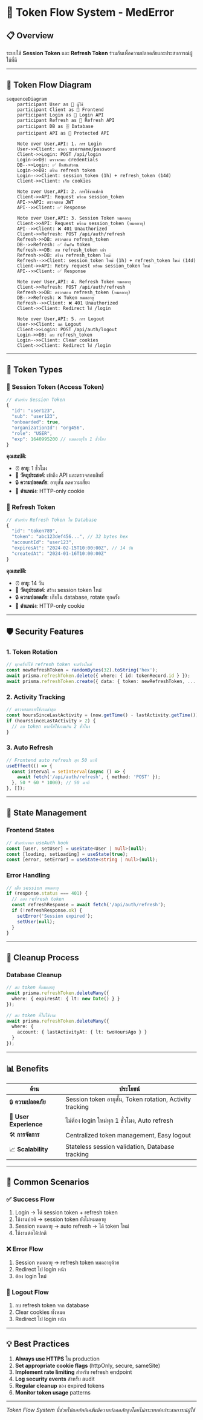 # 🔐 Token Flow System - MedError

## 📋 Overview
ระบบใช้ **Session Token** และ **Refresh Token** ร่วมกันเพื่อความปลอดภัยและประสบการณ์ผู้ใช้ที่ดี

---

## 🔄 Token Flow Diagram

```mermaid
sequenceDiagram
    participant User as 👤 ผู้ใช้
    participant Client as 📱 Frontend
    participant Login as 🔑 Login API
    participant Refresh as 🔄 Refresh API
    participant DB as 🗄️ Database
    participant API as 🚀 Protected API

    Note over User,API: 1. การ Login
    User->>Client: กรอก username/password
    Client->>Login: POST /api/login
    Login->>DB: ตรวจสอบ credentials
    DB-->>Login: ✅ ยืนยันตัวตน
    Login->>DB: สร้าง refresh token
    Login-->>Client: session_token (1h) + refresh_token (14d)
    Client->>Client: เก็บ cookies

    Note over User,API: 2. การใช้งานปกติ
    Client->>API: Request พร้อม session_token
    API->>API: ตรวจสอบ JWT
    API-->>Client: ✅ Response

    Note over User,API: 3. Session Token หมดอายุ
    Client->>API: Request พร้อม session_token (หมดอายุ)
    API-->>Client: ❌ 401 Unauthorized
    Client->>Refresh: POST /api/auth/refresh
    Refresh->>DB: ตรวจสอบ refresh_token
    DB-->>Refresh: ✅ ยืนยัน token
    Refresh->>DB: ลบ refresh_token เก่า
    Refresh->>DB: สร้าง refresh_token ใหม่
    Refresh-->>Client: session_token ใหม่ (1h) + refresh_token ใหม่ (14d)
    Client->>API: Retry request พร้อม session_token ใหม่
    API-->>Client: ✅ Response

    Note over User,API: 4. Refresh Token หมดอายุ
    Client->>Refresh: POST /api/auth/refresh
    Refresh->>DB: ตรวจสอบ refresh_token (หมดอายุ)
    DB-->>Refresh: ❌ Token หมดอายุ
    Refresh-->>Client: ❌ 401 Unauthorized
    Client->>Client: Redirect ไป /login

    Note over User,API: 5. การ Logout
    User->>Client: กด Logout
    Client->>Login: POST /api/auth/logout
    Login->>DB: ลบ refresh_token
    Login-->>Client: Clear cookies
    Client->>Client: Redirect ไป /login
```

---

## 🎯 Token Types

### 🔑 Session Token (Access Token)
```typescript
// ตัวอย่าง Session Token
{
  "id": "user123",
  "sub": "user123", 
  "onboarded": true,
  "organizationId": "org456",
  "role": "USER",
  "exp": 1640995200 // หมดอายุใน 1 ชั่วโมง
}
```

**คุณสมบัติ:**
- ⏰ **อายุ**: 1 ชั่วโมง
- 🎯 **วัตถุประสงค์**: เข้าถึง API และตรวจสอบสิทธิ์
- 🔒 **ความปลอดภัย**: อายุสั้น ลดความเสี่ยง
- 📍 **ตำแหน่ง**: HTTP-only cookie

### 🔄 Refresh Token
```typescript
// ตัวอย่าง Refresh Token ใน Database
{
  "id": "token789",
  "token": "abc123def456...", // 32 bytes hex
  "accountId": "user123",
  "expiresAt": "2024-02-15T10:00:00Z", // 14 วัน
  "createdAt": "2024-01-16T10:00:00Z"
}
```

**คุณสมบัติ:**
- ⏰ **อายุ**: 14 วัน
- 🎯 **วัตถุประสงค์**: สร้าง session token ใหม่
- 🔒 **ความปลอดภัย**: เก็บใน database, rotate ทุกครั้ง
- 📍 **ตำแหน่ง**: HTTP-only cookie

---

## 🛡️ Security Features

### 1. Token Rotation
```typescript
// ทุกครั้งที่ใช้ refresh token จะสร้างใหม่
const newRefreshToken = randomBytes(32).toString('hex');
await prisma.refreshToken.delete({ where: { id: tokenRecord.id } });
await prisma.refreshToken.create({ data: { token: newRefreshToken, ... } });
```

### 2. Activity Tracking
```typescript
// ตรวจสอบการใช้งานล่าสุด
const hoursSinceLastActivity = (now.getTime() - lastActivity.getTime()) / (1000 * 60 * 60);
if (hoursSinceLastActivity > 2) {
  // ลบ token หากไม่ใช้งานเกิน 2 ชั่วโมง
}
```

### 3. Auto Refresh
```typescript
// Frontend auto refresh ทุก 50 นาที
useEffect(() => {
  const interval = setInterval(async () => {
    await fetch('/api/auth/refresh', { method: 'POST' });
  }, 50 * 60 * 1000); // 50 นาที
}, []);
```

---

## 🔄 State Management

### Frontend States
```typescript
// ตัวอย่างจาก useAuth hook
const [user, setUser] = useState<User | null>(null);
const [loading, setLoading] = useState(true);
const [error, setError] = useState<string | null>(null);
```

### Error Handling
```typescript
// เมื่อ session หมดอายุ
if (response.status === 401) {
  // ลอง refresh token
  const refreshResponse = await fetch('/api/auth/refresh');
  if (!refreshResponse.ok) {
    setError('Session expired');
    setUser(null);
  }
}
```

---

## 🧹 Cleanup Process

### Database Cleanup
```typescript
// ลบ token ที่หมดอายุ
await prisma.refreshToken.deleteMany({
  where: { expiresAt: { lt: new Date() } }
});

// ลบ token ที่ไม่ใช้งาน
await prisma.refreshToken.deleteMany({
  where: { 
    account: { lastActivityAt: { lt: twoHoursAgo } }
  }
});
```

---

## 📊 Benefits

| ด้าน | ประโยชน์ |
|------|----------|
| 🔒 **ความปลอดภัย** | Session token อายุสั้น, Token rotation, Activity tracking |
| 👤 **User Experience** | ไม่ต้อง login ใหม่ทุก 1 ชั่วโมง, Auto refresh |
| 🛠️ **การจัดการ** | Centralized token management, Easy logout |
| 📈 **Scalability** | Stateless session validation, Database tracking |

---

## 🚨 Common Scenarios

### ✅ Success Flow
1. Login → ได้ session token + refresh token
2. ใช้งานปกติ → session token ยังไม่หมดอายุ
3. Session หมดอายุ → auto refresh → ได้ token ใหม่
4. ใช้งานต่อได้ปกติ

### ❌ Error Flow
1. Session หมดอายุ → refresh token หมดอายุด้วย
2. Redirect ไป login หน้า
3. ต้อง login ใหม่

### 🔄 Logout Flow
1. ลบ refresh token จาก database
2. Clear cookies ทั้งหมด
3. Redirect ไป login หน้า

---

## 💡 Best Practices

1. **Always use HTTPS** ใน production
2. **Set appropriate cookie flags** (httpOnly, secure, sameSite)
3. **Implement rate limiting** สำหรับ refresh endpoint
4. **Log security events** สำหรับ audit
5. **Regular cleanup** ของ expired tokens
6. **Monitor token usage** patterns

---

*Token Flow System นี้ช่วยให้แอปพลิเคชันมีความปลอดภัยสูงโดยไม่กระทบต่อประสบการณ์ผู้ใช้* 